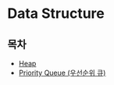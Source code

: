 # Data Structure

## 목차

- [Heap](Heap/Readme.md)
- [Priority Queue (우선순위 큐)](PriorityQueue/Readme.md)